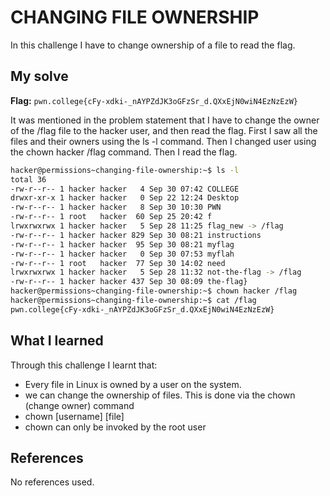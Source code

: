 # CHANGING FILE OWNERSHIP
In this challenge I have to change ownership of a file to read the flag.

## My solve
**Flag:** `pwn.college{cFy-xdki-_nAYPZdJK3oGFzSr_d.QXxEjN0wiN4EzNzEzW}`

It was mentioned in the problem statement that I have to change the owner of the /flag file to the hacker user, and then read the flag. First I saw all the files and their owners using the ls -l command. Then I changed user using the chown hacker /flag command. Then I read the flag.
```bash
hacker@permissions~changing-file-ownership:~$ ls -l
total 36
-rw-r--r-- 1 hacker hacker   4 Sep 30 07:42 COLLEGE
drwxr-xr-x 1 hacker hacker   0 Sep 22 12:24 Desktop
-rw-r--r-- 1 hacker hacker   8 Sep 30 10:30 PWN
-rw-r--r-- 1 root   hacker  60 Sep 25 20:42 f
lrwxrwxrwx 1 hacker hacker   5 Sep 28 11:25 flag_new -> /flag
-rw-r--r-- 1 hacker hacker 829 Sep 30 08:21 instructions
-rw-r--r-- 1 hacker hacker  95 Sep 30 08:21 myflag
-rw-r--r-- 1 hacker hacker   0 Sep 30 07:53 myflah
-rw-r--r-- 1 root   hacker  77 Sep 30 14:02 need
lrwxrwxrwx 1 hacker hacker   5 Sep 28 11:32 not-the-flag -> /flag
-rw-r--r-- 1 hacker hacker 437 Sep 30 08:09 the-flag}
hacker@permissions~changing-file-ownership:~$ chown hacker /flag
hacker@permissions~changing-file-ownership:~$ cat /flag
pwn.college{cFy-xdki-_nAYPZdJK3oGFzSr_d.QXxEjN0wiN4EzNzEzW}
```

## What I learned
Through this challenge I learnt that:
-   Every file in Linux is owned by a user on the system.
- we can change the ownership of files. This is done via the chown (change owner) command
- chown [username] [file]
- chown can only be invoked by the root user

## References
No references used.

